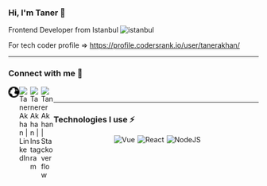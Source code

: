 <!--
**tanerakhan/tanerakhan** is a ✨ _special_ ✨ repository because its `README.md` (this file) appears on your GitHub profile.

Here are some ideas to get you started:

- 🔭 I’m currently working on ...
- 🌱 I’m currently learning ...
- 👯 I’m looking to collaborate on ...
- 🤔 I’m looking for help with ...
- 💬 Ask me about ...
- 📫 How to reach me: ...
- 😄 Pronouns: ...
- ⚡ Fun fact: ...
-->

### Hi, I'm Taner 👋

Frontend Developer from Istanbul <img width="13" style="max-width: 100%" alt="istanbul" src="https://camo.githubusercontent.com/1a97be9faa4d1fc5e05b06a4012a818d8b804e0b/68747470733a2f2f696d6167652e666c617469636f6e2e636f6d2f69636f6e732f7376672f3934302f3934303136342e737667" /> 

For tech coder profile => https://profile.codersrank.io/user/tanerakhan/

<hr />

### Connect with me 💬

<a href="https://tanerakhan.com" target="_blank"><img align="left" alt="Taner Akhan | Web Site" width="22px" style="max-width:100%" src="https://raw.githubusercontent.com/iconic/open-iconic/master/svg/globe.svg" /></a>
<a href="https://linkedin.com/tanerakhan" target="_blank"><img align="left" alt="Taner Akhan | LinkedIn" width="22px" style="max-width:100%" src="https://cdn.jsdelivr.net/npm/simple-icons@v3/icons/linkedin.svg" /></a>
<a href="https://instagram.com/tanerakhan" target="_blank"><img align="left" alt="Taner Akhan | Instagram" width="22px" style="max-width:100%" src="https://cdn.jsdelivr.net/npm/simple-icons@v3/icons/instagram.svg" /></a>
<a href="https://stackoverflow.com/users/10539587/taner-akhan" target="_blank"><img align="left" alt="Taner Akhan | Stackoverflow" width="25px" style="max-width:100%" src="https://upload.wikimedia.org/wikipedia/commons/e/ef/Stack_Overflow_icon.svg" /></a>

<br />
<hr />

### Technologies I use ⚡

<div style="display: flex; justify-content: center;  ">
<img style="padding-left: 5px" alt="Vue" src="https://img.shields.io/badge/Vue-%E2%81%AD%E2%81%AD%E2%81%AD-purple" /> 
<img style="padding-left: 5px" alt="React" src="https://img.shields.io/badge/React-%E2%81%AD%E2%81%AD%E2%81%AD-blue" /> 
<img style="padding-left: 5px" alt="NodeJS" src="https://img.shields.io/badge/Node.JS-%E2%81%AD%E2%81%AD%E2%81%AD-green" /> 
</div>
